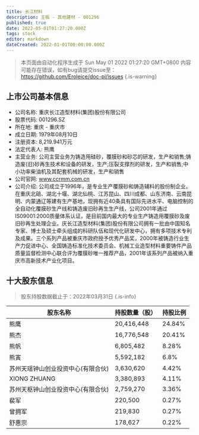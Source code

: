 ```yaml
---
title: 长江材料
description: 主板 - 其他建材 - 001296
published: true
date: 2022-05-01T01:27:20.000Z
tags: stock
editor: markdown
dateCreated: 2022-01-01T00:00:00.000Z
---
```


> 本页面由自动化程序生成于 Sun May 01 2022 01:27:20 GMT+0800
> 内容可能存在错误，如有bug请提交issue至：https://github.com/Eroleice/doc-pi/issues
{.is-warning}

## 上市公司基本信息
- 公司名称: 重庆长江造型材料(集团)股份有限公司
- 股票代码: 001296.SZ
- 所在地: 重庆 - 重庆市
- 成立日期: 1979年08月10日
- 注册资本: 8,219.941万元
- 法定代表人: 熊鹰
- 主营业务: 公司主营业务为铸造用硅砂，覆膜砂和砂芯的研发，生产和销售;铸造废(旧)砂再生技术和设备的研发，生产;压裂支撑剂的研发，生产和销售;中小功率柴油机及其配套机械的研发，生产和销售
- 公司官网: www.ccrmm.com.cn
- 公司介绍: 公司成立于1996年，是专业生产覆膜砂和铸造辅料的股份制企业。在重庆北碚、湖北十堰、湖北仙桃、江苏昆山、四川成都、山东济南、云南昆明、内蒙通辽等建有生产基地，现拥有近40条具有国际先进水平、电脑控制的全自动化覆膜砂生产线和铸造废旧砂再生生产线，公司2001年通过IS09001:2000质量体系认证，是目前国内最大的专业生产铸造用覆膜砂及废旧砂再生处理企业。庆长江造型材料(集团)股份有限公司拥有一批由中国知名专家、博士及硕士牵头组成的科研队伍和现代化研发中心，拥有多项技术专利及成果。三个系列产品被重庆市政府授予优秀产品奖，2000年被铸造行业生产力促进中心、全国铸造标准化技术委员会、机械工业造型材料重要铸件产品质量监督检测中心联合评为覆膜砂唯一推荐产品，2001年该系列产品被纳入重庆市高新技术产业化项目。


## 十大股东信息
> 股东持股数据截止于：2022年03月31日
{.is-info}

| 股东名称 | 持股数量（股） | 持股比例 |
| --- | --- | --- |
| 熊鹰 | 20,416,448 | 24.84% |
| 熊杰 | 16,776,548 | 20.41% |
| 熊帆 | 6,805,482 | 8.28% |
| 熊寅 | 5,592,182 | 6.8% |
| 苏州天瑶钟山创业投资中心(有限合伙) | 3,630,620 | 4.42% |
| XIONG ZHUANG | 3,380,893 | 4.11% |
| 苏州天枢钟山创业投资中心(有限合伙) | 2,759,270 | 3.36% |
| 裴军 | 220,500 | 0.27% |
| 曾拥军 | 219,830 | 0.27% |
| 舒惠宗 | 178,627 | 0.22% |




